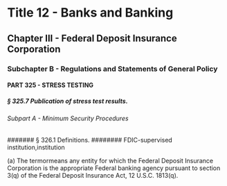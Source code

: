 
# Title 12 - Banks and Banking
## Chapter III - Federal Deposit Insurance Corporation
### Subchapter B - Regulations and Statements of General Policy
#### PART 325 - STRESS TESTING
##### § 325.7 Publication of stress test results.
###### Subpart A - Minimum Security Procedures
####### § 326.1 Definitions.
######## FDIC-supervised institution,institution

(a) The termormeans any entity for which the Federal Deposit Insurance Corporation is the appropriate Federal banking agency pursuant to section 3(q) of the Federal Deposit Insurance Act, 12 U.S.C. 1813(q).
